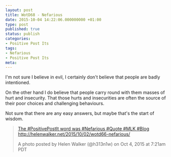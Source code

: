 ```yaml
---
layout: post
title: WotD68 - Nefarious
date: 2015-10-04 14:22:06.000000000 +01:00
type: post
published: true
status: publish
categories:
- Positive Post Its
tags:
- Nefarious
- Positive Post Its
meta:
---
```

<p>I'm not sure I believe in evil, I certainly don't believe that people are badly intentioned.</p>
<p>On the other hand I do believe that people carry round with them masses of hurt and insecurity. That those hurts and insecurities are often the source of their poor choices and challenging behaviours.</p>
<p>Not sure that there are any easy answers, but maybe that's the start of wisdom.</p>
<blockquote class="instagram-media" data-instgrm-captioned="" data-instgrm-version="5">
<div>
<div></div>
<p><a href="https://instagram.com/p/8azl3RCHj7/" target="_blank">The #PositivePostIt word was #Nefarious #Quote #MLK #Blog http://helenwalker.net/2015/10/02/wotd66-nefarious/</a></p>
<p>A photo posted by Helen Walker (@h313n1w) on <time datetime="2015-10-04T14:21:44+00:00">Oct 4, 2015 at 7:21am PDT</time></p>
</div>
</blockquote>
<p><script src="//platform.instagram.com/en_US/embeds.js" async="" defer="defer"></script></p>

